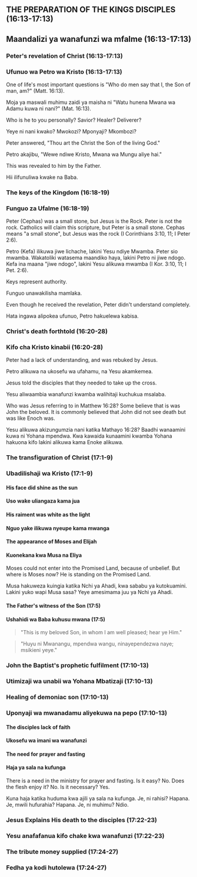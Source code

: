 ## THE PREPARATION OF THE KINGS DISCIPLES (16:13-17:13)

## Maandalizi ya wanafunzi wa mfalme (16:13-17:13)

### Peter's revelation of Christ (16:13-17:13)

### Ufunuo wa Petro wa Kristo (16:13-17:13)

One of life's most important questions is "Who do men say that I, the Son of man, am?" (Matt. 16:13).

Moja ya maswali muhimu zaidi ya maisha ni "Watu hunena Mwana wa Adamu kuwa ni nani?" (Mat. 16:13).

Who is he to you personally? Savior? Healer? Deliverer?

Yeye ni nani kwako? Mwokozi? Mponyaji? Mkombozi?

Peter answered, "Thou art the Christ the Son of the living God."

Petro akajibu, "Wewe ndiwe Kristo, Mwana wa Mungu aliye hai."

This was revealed to him by the Father.

Hii ilifunuliwa kwake na Baba.

### The keys of the Kingdom (16:18-19)

### Funguo za Ufalme (16:18-19)

Peter (Cephas) was a small stone, but Jesus is the Rock. Peter is not the rock. Catholics will claim this scripture, but Peter is a small stone. Cephas means "a small stone", but Jesus was the rock (I Corinthians 3:10, 11; I Peter 2:6).

Petro (Kefa) ilikuwa jiwe lichache, lakini Yesu ndiye Mwamba. Peter sio mwamba. Wakatoliki watasema maandiko haya, lakini Petro ni jiwe ndogo. Kefa ina maana "jiwe ndogo", lakini Yesu alikuwa mwamba (I Kor. 3:10, 11; I Pet. 2:6).

Keys represent authority.

Funguo unawakilisha mamlaka.

Even though he received the revelation, Peter didn't understand completely.

Hata ingawa alipokea ufunuo, Petro hakuelewa kabisa.

### Christ's death forthtold (16:20-28)

### Kifo cha Kristo kinabii (16:20-28)

Peter had a lack of understanding, and was rebuked by Jesus.

Petro alikuwa na ukosefu wa ufahamu, na Yesu akamkemea.

Jesus told the disciples that they needed to take up the cross.

Yesu aliwaambia wanafunzi kwamba walihitaji kuchukua msalaba.

Who was Jesus referring to in Matthew 16:28? Some believe that is was John the beloved. It is commonly believed that John did not see death but was like Enoch was.

Yesu alikuwa akizungumzia nani katika Mathayo 16:28? Baadhi wanaamini kuwa ni Yohana mpendwa. Kwa kawaida kunaamini kwamba Yohana hakuona kifo lakini alikuwa kama Enoke alikuwa.

### The transfiguration of Christ (17:1-9)

### Ubadilishaji wa Kristo (17:1-9)

#### His face did shine as the sun

#### Uso wake uliangaza kama jua

#### His raiment was white as the light

#### Nguo yake ilikuwa nyeupe kama mwanga

#### The appearance of Moses and Elijah

#### Kuonekana kwa Musa na Eliya

Moses could not enter into the Promised Land, because of unbelief. But where is Moses now? He is standing on the Promised Land. 

Musa hakuweza kuingia katika Nchi ya Ahadi, kwa sababu ya kutokuamini. Lakini yuko wapi Musa sasa? Yeye amesimama juu ya Nchi ya Ahadi.

#### The Father's witness of the Son (17:5)

#### Ushahidi wa Baba kuhusu mwana (17:5) 

> "This is my beloved Son, in whom I am well pleased; hear ye Him."

> "Huyu ni Mwanangu, mpendwa wangu, ninayependezwa naye; msikieni yeye."

### John the Baptist's prophetic fulfilment (17:10-13)

### Utimizaji wa unabii wa Yohana Mbatizaji (17:10-13)

### Healing of demoniac son (17:10-13)

### Uponyaji wa mwanadamu aliyekuwa na pepo (17:10-13)

#### The disciples lack of faith

#### Ukosefu wa imani wa wanafunzi

#### The need for prayer and fasting

#### Haja ya sala na kufunga

There is a need in the ministry for prayer and fasting. Is it easy? No. Does the flesh enjoy it? No. Is it necessary? Yes.

Kuna haja katika huduma kwa ajili ya sala na kufunga. Je, ni rahisi? Hapana. Je, mwili hufurahia? Hapana. Je, ni muhimu? Ndio.

### Jesus Explains His death to the disciples (17:22-23)

### Yesu anafafanua kifo chake kwa wanafunzi (17:22-23)

### The tribute money supplied (17:24-27)

### Fedha ya kodi hutolewa (17:24-27)